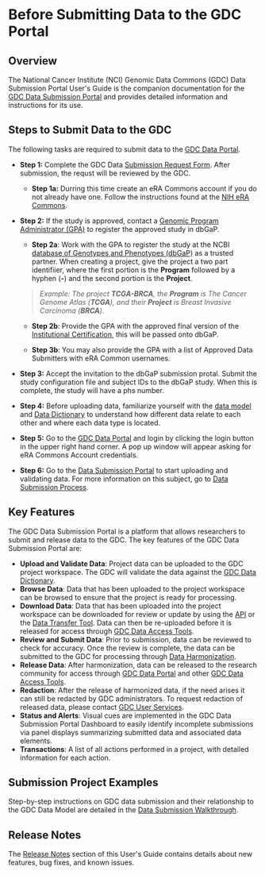 # Before Submitting Data to the GDC Portal

## Overview
The National Cancer Institute (NCI) Genomic Data Commons (GDC) Data Submission Portal User's Guide is the companion documentation for the [GDC Data Submission Portal](https://gdc.cancer.gov/submit-data/gdc-data-submission-portal) and provides detailed information and instructions for its use.

## Steps to Submit Data to the GDC
The following tasks are required to submit data to the [GDC Data Portal](https://portal.gdc.cancer.gov/).


* __Step 1:__ Complete the GDC Data [Submission Request Form](https://gdc.cancer.gov/data-submission-request-form). After submission, the requst will be reviewed by the GDC. 

   * __Step 1a:__ Durring this time create an eRA Commons account if you do not already have one. Follow the instructions found at the [NIH eRA Commons](https://era.nih.gov/registration_accounts.cfm).


* __Step 2:__ If the study is approved, contact a [Genomic Program Administrator (GPA)](https://osp.od.nih.gov/genomic-program-administrators/) to register the approved study in dbGaP.

   * __Step 2a__: Work with the GPA to register the study at the NCBI [database of Genotypes and Phenotypes (dbGaP)](https://www.ncbi.nlm.nih.gov/sra/docs/submitdbgap) as a trusted partner. When creating a project, give the project a two part identifiier, where the first portion is the __Program__ followed by a hyphen (__-__) and the second portion is the __Project__. 

   >*Example: The project __TCGA-BRCA__, the __Program__ is The Cancer Genome Atlas (__TCGA__), and their __Project__ is Breast Invasive Carcinoma (__BRCA__)*.

   * __Step 2b__: Provide the GPA with the approved final version of the [Institutional Certification](https://osp.od.nih.gov/scientific-sharing/institutional-certifications/), this will be passed onto dbGaP.

   * __Step 3b__: You may also provide the GPA with a list of Approved Data Submitters with eRA Common usernames.


* __Step 3:__ Accept the invitation to the dbGaP submission protal. Submit the study configuration file and subject IDs to the dbGaP study. When this is complete, the study will have a phs number.

* __Step 4:__ Before uploading data, familiarize yourself with the [data model](INSERT_URL) and [Data Dictionary](../../Data_Dictionary/viewer.md) to understand how different data relate to each other and where each data type is located.

* __Step 5:__ Go to the [GDC Data Portal](https://portal.gdc.cancer.gov/) and login by clicking the login button in the upper right hand corner. A pop up window will appear asking for eRA Commons Account credentials.

* __Step 6:__ Go to the [Data Submission Portal](https://portal.gdc.cancer.gov/submission/) to start uploading and validating data. For more information on this subject, go to [Data Submission Process](INSERT_URL).

## Key Features
The GDC Data Submission Portal is a platform that allows researchers to submit and release data to the GDC. The key features of the GDC Data Submission Portal are:

* __Upload and Validate Data__: Project data can be uploaded to the GDC project workspace. The GDC will validate the data against the [GDC Data Dictionary](../../Data_Dictionary/viewer.md).
* __Browse Data__: Data that has been uploaded to the project workspace can be browsed to ensure that the project is ready for processing.
* __Download Data__: Data that has been uploaded into the project workspace can be downloaded for review or update by using the [API](https://docs.gdc.cancer.gov/API/Users_Guide/Downloading_Files/) or the [Data Transfer Tool](https://gdc.cancer.gov/access-data/gdc-data-transfer-tool). Data can then be re-uploaded before it is released for access through [GDC Data Access Tools](https://gdc.cancer.gov/access-data/data-access-processes-and-tools).
* __Review and Submit Data__: Prior to submission, data can be reviewed to check for accuracy. Once the review is complete, the data can be submitted to the GDC for processing through [Data Harmonization](https://gdc.cancer.gov/submit-data/gdc-data-harmonization).
* __Release Data__: After harmonization, data can be released to the research community for access through [GDC Data Portal](https://portal.gdc.cancer.gov/) and other [GDC Data Access Tools](https://gdc.cancer.gov/access-data/data-access-processes-and-tools).
* __Redaction__: After the release of harmonized data, if the need arises it can still be redacted by GDC administrators. To request redaction of released data, please contact [GDC User Services](https://gdc.cancer.gov/support#gdc-help-desk).
* __Status and Alerts__: Visual cues are implemented in the GDC Data Submission Portal Dashboard to easily identify incomplete submissions via panel displays summarizing submitted data and associated data elements.
* __Transactions__: A list of all actions performed in a project, with detailed information for each action.


## Submission Project Examples

Step-by-step instructions on GDC data submission and their relationship to the GDC Data Model are detailed in the [Data Submission Walkthrough](Data_Submission_Walkthrough.md).

## Release Notes

The [Release Notes](../../Data_Submission_Portal/Release_Notes/Data_Submission_Portal_Release_Notes.md) section of this User's Guide contains details about new features, bug fixes, and known issues.

